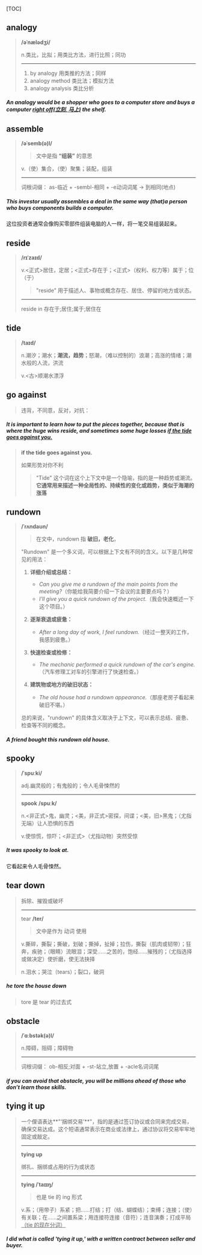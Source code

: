 [TOC]

## analogy

> **/əˈnælədʒi/**
>
> n.类比，比拟；用类比方法，进行比照；同功
>
> ---
>
> 1. by analogy 用类推的方法；同样
> 2. analogy method 类比法；模拟方法
> 3. analogy analysis 类比分析

##### An **analogy** would be a shopper who goes to a computer store and buys a computer <u>right off(立刻, 马上)</u> the shelf.

## assemble

> **/əˈsemb(ə)l/**
>
> > 文中是指 **“组装”** 的意思
>
> v.（使）集合，（使）聚集；装配，组装
>
> ---
>
> 词根词缀： as-临近 + -sembl-相同 + -e动词词尾 → 到相同(地点)

##### This investor usually **assembles** a deal in the same way (that)a person who buys components builds a computer.

这位投资者通常会像购买零部件组装电脑的人一样，将一笔交易组装起来。

## reside

> **/rɪˈzaɪd/**
>
> v.<正式>居住，定居；<正式>存在于；<正式>（权利、权力等）属于；位（于）
>
> > "reside" 用于描述人、事物或概念存在、居住、停留的地方或状态。
>
> ---
>
> reside in 存在于;居住;属于;居住在

## tide

> **/taɪd/**
>
> n.潮汐；潮水；**潮流，趋势**；怒潮，（难以控制的）浪潮；高涨的情绪；潮水般的人流，洪流
>
> v.<古>顺潮水漂浮

## go against

> 违背，不同意，反对，对抗：

##### It is important to learn how to put the pieces together, because that is where the huge wins **reside**, and sometimes some huge losses <u>if the **tide** goes against you.</u>

> **if the tide goes against you.**
>
> 如果形势对你不利
>
> > "Tide" 这个词在这个上下文中是一个隐喻，指的是一种趋势或潮流。**它通常用来描述一种全局性的、持续性的变化或趋势，类似于海潮的涨落**

## rundown

> **/ˈrʌndaʊn/**
>
> > 在文中，rundown 指 **破旧，老化**，
>
> "Rundown" 是一个多义词，可以根据上下文有不同的含义。以下是几种常见的用法：
>
> 1. **详细介绍或总结：**
>    - *Can you give me a rundown of the main points from the meeting?*（你能给我简要介绍一下会议的主要要点吗？）
>    - *I'll give you a quick rundown of the project.*（我会快速概述一下这个项目。）
>
> 2. **逐渐衰退或疲惫：**
>    - *After a long day of work, I feel rundown.*（经过一整天的工作，我感到疲惫。）
>
> 3. **快速检查或检修：**
>    - *The mechanic performed a quick rundown of the car's engine.*（汽车修理工对车的引擎进行了快速检查。）
>
> 4. **建筑物或地方的破旧状态：**
>    - *The old house had a rundown appearance.*（那座老房子看起来破旧不堪。）
>
> 总的来说，"rundown" 的具体含义取决于上下文，可以表示总结、疲惫、检查等不同的概念。

##### A friend bought this **rundown** old house.

## spooky

> **/ˈspuːki/**
>
> adj.幽灵般的；有鬼般的；令人毛骨悚然的
>
> ---
>
> **spook** **/spuːk/**
>
> n.<非正式>鬼，幽灵；<美，非正式>密探，间谍；<美，旧>黑鬼；（尤指无端）让人恐惧的东西
>
> v.使惊慌，惊吓；<非正式>（尤指动物）突然受惊

##### It was **spooky** to look at.

它看起来令人毛骨悚然。

## tear down

> 拆除、摧毁或破坏
>
> ---
>
> tear	**/ter/**
>
> > 文中是作为 动词 使用
>
> v.撕碎，撕裂；撕破，划破；撕掉，扯掉；拉伤，撕裂（肌肉或韧带）；狂奔，疾驰；（眼睛）流眼泪；深受……之苦的，饱经……摧残的；（尤指选择或做决定）使折磨，使无法抉择
>
> n.泪水；哭泣（tears）；裂口，破洞

##### he **tore** the house **down**

> tore 是 tear 的过去式

## obstacle

> **/ˈɑːbstək(ə)l/**
>
> n.障碍，阻碍；障碍物
>
> ---
>
> 词根词缀： ob-相反;对面 + -st-站立,放置 + -acle名词词尾

##### if you can avoid that **obstacle**, you will be millions ahead of those who don’t learn those skills.

## tying it up

> 一个俚语表达**"‘捆绑交易’**"，指的是通过签订协议或合同来完成交易，确保交易达成。这个短语通常表示在商业或法律上，通过协议将交易牢牢地固定或敲定。
>
> ---
>
> **tying up**
>
> 绑扎、捆绑或占用的行为或状态
>
> ---
>
> **tying	/ˈtaɪɪŋ/**
>
> > 也是 tie 的 ing 形式
>
> v.系；（用带子）系紧；把……打结；打（结、蝴蝶结）；束缚；连接；（使）有关联；在……之间置系梁；用连接符连接（音符）；连音演奏；打成平局<u>（tie 的现在分词）</u>

##### I did what is called **'tying it up,'** with a written contract between seller and buyer.
